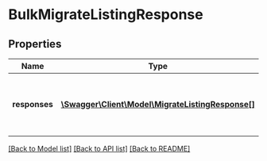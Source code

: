 # BulkMigrateListingResponse

## Properties
Name | Type | Description | Notes
------------ | ------------- | ------------- | -------------
**responses** | [**\Swagger\Client\Model\MigrateListingResponse[]**](MigrateListingResponse.md) | This is the base container of the response payload of the &lt;strong&gt;bulkMigrateListings&lt;/strong&gt; call. The results of each attempted listing migration is captured under this container. | [optional] 

[[Back to Model list]](../../README.md#documentation-for-models) [[Back to API list]](../../README.md#documentation-for-api-endpoints) [[Back to README]](../../README.md)

